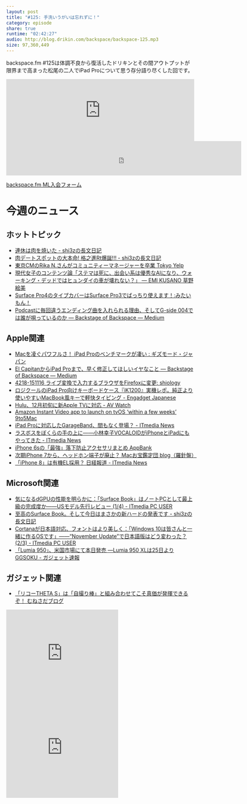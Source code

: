 ```yaml
---
layout: post
title: "#125: 手洗いうがいは忘れずに！"
category: episode
share: true
runtime: "02:42:27"
audio: http://blog.drikin.com/backspace/backspace-125.mp3
size: 97,360,449
---
```


backspace.fm #125は体調不良から復活したドリキンとその間アウトプットが限界まで高まった松尾の二人でiPad Proについて思う存分語り尽くした回です。

<iframe width="100%" height="166" scrolling="no" frameborder="no" src="https://w.soundcloud.com/player/?url=https%3A//api.soundcloud.com/tracks/235318406&amp;color=ff5500&amp;auto_play=false&amp;hide_related=false&amp;show_comments=true&amp;show_user=true&amp;show_reposts=false"></iframe>
<iframe src="http://backspace.fm/subscribes.html" width="125%" height="92" scrolling="no" frameborder="0"></iframe>

[backspace.fm ML入会フォーム](http://backspace.us11.list-manage.com/subscribe?u=09c933bd3997c1d16dbed156a&id=84b6529b91)

# 今週のニュース

## ホットトピック
- [連休は肉を焼いた - shi3zの長文日記](http://d.hatena.ne.jp/shi3z/20151124/1448311179)
- [肉デートスポットの大本命! 格之進Rt爆誕!!! - shi3zの長文日記](http://d.hatena.ne.jp/shi3z/20151119/1447890800)
- [東京CMのRika N.さんがコミュニティーマネージャーを卒業  Tokyo  Yelp](http://www.yelp.co.jp/topic/tokyo-%E6%9D%B1%E4%BA%ACcm%E3%81%AErika-n-%E3%81%95%E3%82%93%E3%81%8C%E3%82%B3%E3%83%9F%E3%83%A5%E3%83%8B%E3%83%86%E3%82%A3%E3%83%BC%E3%83%9E%E3%83%8D%E3%83%BC%E3%82%B8%E3%83%A3%E3%83%BC%E3%82%92%E5%8D%92%E6%A5%AD)
- [現代女子のコンテンツ論「ステマは死に、出会い系は優秀なAIになり、ウォーキング・デッドではヒュンダイの車が壊れない？」 — EMI KUSANO  草野絵美](http://www.emi.rocks/blog/girls#.Vk0q5JebD7w.twitter=)
- [Surface Pro4のタイプカバーはSurface Pro3でばっちり使えます！:みたいもん！](http://mitaimon.cocolog-nifty.com/blog/2015/11/surfacepro4-typ.html)
- [Podcastに毎回違うエンディング曲を入れられる理由、そしてG-side 004では誰が唄っているのか — Backstage of Backspace — Medium](https://medium.com/backstage-of-backspace/podcast%E3%81%AB%E6%AF%8E%E5%9B%9E%E9%81%95%E3%81%86%E3%82%A8%E3%83%B3%E3%83%87%E3%82%A3%E3%83%B3%E3%82%B0%E6%9B%B2%E3%82%92%E5%85%A5%E3%82%8C%E3%82%89%E3%82%8C%E3%82%8B%E7%90%86%E7%94%B1-%E3%81%9D%E3%81%97%E3%81%A6g-side-04%E3%81%A7%E3%81%AF%E8%AA%B0%E3%81%8C%E5%94%84%E3%81%A3%E3%81%A6%E3%81%84%E3%82%8B%E3%81%AE%E3%81%8B-be55cb399bcf#.aqhunn6w9)

## Apple関連
- [Macを凌ぐパワフルさ！ iPad Proのベンチマークが凄い : ギズモード・ジャパン](http://www.gizmodo.jp/2015/11/mac_ipad_pro.html)
- [El CapitanからiPad Proまで、早く修正してほしいイヤなこと — Backstage of Backspace — Medium](https://medium.com/backstage-of-backspace/el-capitan%E3%81%8B%E3%82%89ipad-pro%E3%81%BE%E3%81%A7-%E6%97%A9%E3%81%8F%E4%BF%AE%E6%AD%A3%E3%81%97%E3%81%A6%E3%81%BB%E3%81%97%E3%81%84%E3%82%A4%E3%83%A4%E3%81%AA%E3%81%93%E3%81%A8-787a9854f976#.kns14cb5a)
- [4218-151116 ライブ変換で入力するブラウザをFirefoxに変更: shiology](http://shiology.com/shiology/2015/11/4218-151116-fir.html)
- [ロジクールのiPad Pro向けキーボードケース『iK1200』実機レポ。純正より使いやすいMacBook風キーで軽快タイピング - Engadget Japanese](http://japanese.engadget.com/2015/11/27/ipad-pro-ik1200-macbook/)
- [Hulu、12月初旬に新Apple TVに対応 - AV Watch](http://av.watch.impress.co.jp/docs/news/20151127_732640.html)
- [Amazon Instant Video app to launch on tvOS ‘within a few weeks’  9to5Mac](http://9to5mac.com/2015/11/28/amazon-video-apple-tv/)
- [iPad Proに対応したGarageBand、間もなく登場？ - ITmedia News](http://www.itmedia.co.jp/news/articles/1511/25/news120.html)
- [ラスボスをぼくらの手の上に――小林幸子VOCALOIDがiPhoneとiPadにもやってきた - ITmedia News](http://www.itmedia.co.jp/news/articles/1511/27/news120.html)
- [iPhone 6sの「最強」落下防止アクセサリまとめ  AppBank](http://www.appbank.net/2015/11/28/goods-books/1131778.php)
- [次期iPhone 7から、ヘッドホン端子が廃止？  Macお宝鑑定団 blog（羅針盤）](http://www.macotakara.jp/blog/rumor/entry-28639.html)
- [「iPhone 8」は有機EL採用？ 日経報道 - ITmedia News](http://www.itmedia.co.jp/news/articles/1511/26/news059.html)

## Microsoft関連
- [気になるdGPUの性能を明らかに：「Surface Book」はノートPCとして最上級の完成度か――USモデル先行レビュー (1/4) - ITmedia PC USER](http://www.itmedia.co.jp/pcuser/articles/1511/22/news011.html)
- [至高のSurface Book。そして今日はまさかの新ハードの発表です - shi3zの長文日記](http://d.hatena.ne.jp/shi3z/20151118/1447798491)
- [Cortanaが日本語対応、フォントはより美しく：「Windows 10は皆さんと一緒に作るOSです」――“November Update”で日本語版はどう変わった？ (2/3) - ITmedia PC USER](http://www.itmedia.co.jp/pcuser/articles/1511/19/news052_2.html)
- [「Lumia 950」、米国市場にて本日発売 ―Lumia 950 XLは25日より  GGSOKU - ガジェット速報](http://ggsoku.com/2015/11/lumia-950-started-selling-in-us/)

## ガジェット関連
- [「リコーTHETA S」は「自撮り棒」と組み合わせてこそ真価が発揮できるぞ！  むねさだブログ](http://munesada.com/2015/11/16/blog-6460)


<iframe src="http://rcm-fe.amazon-adsystem.com/e/cm?t=driftking-22&o=9&p=12&l=bn1&mode=videogames-jp&browse=637394&fc1=000000&lt1=_blank&lc1=3366FF&bg1=FFFFFF&f=ifr" marginwidth="0" marginheight="0" width="300" height="252" border="0" frameborder="0" style="border:none;" scrolling="no"></iframe>
<iframe src="http://rcm-fe.amazon-adsystem.com/e/cm?t=driftking-22&o=9&p=12&l=bn1&mode=computers-jp&browse=2127212590&fc1=000000&lt1=_blank&lc1=3366FF&bg1=FFFFFF&f=ifr" marginwidth="0" marginheight="0" width="300" height="252" border="0" frameborder="0" style="border:none;" scrolling="no"></iframe>
